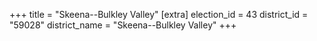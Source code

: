 +++
title = "Skeena--Bulkley Valley"
[extra]
election_id = 43
district_id = "59028"
district_name = "Skeena--Bulkley Valley"
+++
